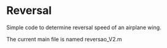 # Reversal
Simple code to determine reversal speed of an airplane wing.

The current main file is named reversao_V2.m
